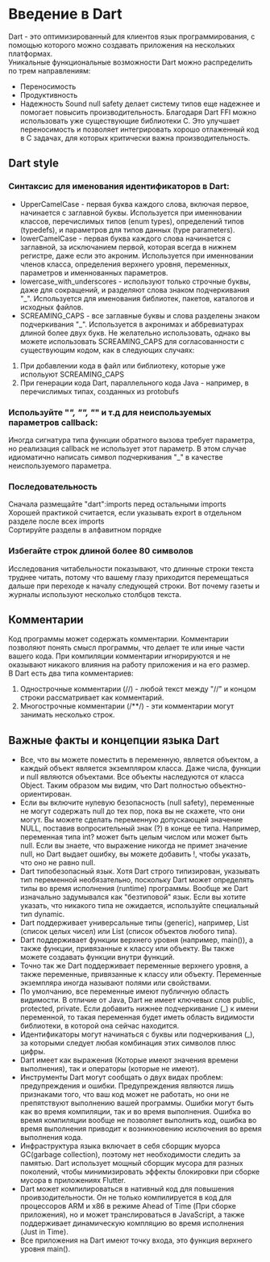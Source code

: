 # Введение в Dart
Dart - это оптимизированный для клиентов язык программирования, с помощью которого можно создавать приложения на нескольких платформах.<br>
Уникальные функциональные возможности Dart можно распределить по трем направлениям:
- Переносимость
- Продуктивность
- Надежность
Sound null safety делает систему типов еще надежнее и помогает повысить производительность. Благодаря Dart FFI можно использовать уже существующие библиотеки С. Это улучшает переносимость и позволяет интегрировать хорошо отлаженный код в С задачах, для которых критически важна производительность.

## Dart style

### Синтаксис для именования идентификаторов в Dart:
- UpperCamelCase - первая буква каждого слова, включая первое, начинается с заглавной буквы. Используется при именновании классов, перечислимых типов (enum types), определений типов (typedefs), и параметров для типов данных (type parameters).
- lowerCamelCase - первая буква каждого слова начинается с заглавной, за исключанием первой, которая всегда в нижнем регистре, даже если это акроним. Используется при именновании членов класса, определения верхнего уровня, переменных, параметров и именнованных параметров.
- lowercase_with_underscores - используют только строчные буквы, даже для сокращений, и разделяют слова знаком подчеркивания "_". Используется для именования библиотек, пакетов, каталогов и исходных файлов.
- SCREAMING_CAPS - все заглавные буквы и слова разделены знаком подчеркивания "_". Используется в акронимах и аббревиатурах длиной более двух букв. Не желательно использовать, однако вы можете использовать SCREAMING_CAPS для согласованности с существующим кодом, как в следующих случаях: 
1. При добавлении кода в файл или библиотеку, которые уже испольуют SCREAMING_CAPS
2. При генерации кода Dart, параллельного кода Java - например, в перечислимых типах, созданных из protobufs

### Используйте "_", "__", "___" и т.д для неиспользуемых параметров callback:
Иногда сигнатура типа функции обратного вызова требует параметра, но реализация callback не использует этот параметр. В этом случае идиоматично написать символ подчеркивания "_" в качестве неиспользуемого параметра.

### Последовательность
Сначала размещайте "dart":imports перед остальными imports<br>
Хорошей практикой считается, если указывать export в отдельном разделе после всех imports<br>
Сортируйте разделы в алфавитном порядке

### Избегайте строк длиной более 80 символов
Исследования читабельности показывают, что длинные строки текста труднее читать, потому что вашему глазу приходится перемещаться дальше при переходе к началу следующей строки. Вот почему газеты и журналы используют несколько столбцов текста.

## Комментарии
Код программы может содержать комментарии. Комментарии позволяют понять смысл программы, что делает те или иные части вашего кода. При компиляции комментарии игнорируются и не оказывают никакого влияния на работу приложения и на его размер.<br>
В Dart есть два типа комментариев:
1. Однострочные комментарии (//) - любой текст между "//" и концом строки рассматривает как комментарий.
2. Многострочные комментарии (/**/) - эти комментарии могут занимать несколько строк.

## Важные факты и концепции языка Dart
- Все, что вы можете поместить в переменную, является объектом, а каждый объект является экземпляром класса. Даже числа, функции и null являются объектами. Все объекты наследуются от класса Object. Таким образом мы видим, что Dart полностью объектно-ориентирован.
- Если вы включите нулевую безопасность (null safety), переменные не могут содержать null до тех пор, пока вы не скажете, что они могут. Вы можете сделать переменную допускающей значение NULL, поставив вопросительный знак (?) в конце ее типа. Например, переменная типа int? может быть целым числом или может быть null. Если вы знаете, что выражение никогда не примет значение null, но Dart выдает ошибку, вы можете добавить !, чтобы указать, что оно не равно null.
- Dart типобезопасный язык. Хотя Dart строго типизирован, указывать тип переменной необязательно, поскольку Dart может определять типы во время исполнения (runtime) программы. Вообще же Dart изначально задумывался как "безтиповой" язык. Если вы хотите указать, что никакого типа не ожидается, используйте специальный тип dynamic.
- Dart поддерживает универсальные типы (generic), например, List<int> (список целых чисел) или List<dynamic> (список объектов любого типа).
- Dart поддерживает функции верхнего уровня (например, main()), а также функции, привязанные к классу или объекту. Вы также можете создавать функции внутри функций.
- Точно так же Dart поддерживает переменные верхнего уровня, а также переменные, привязанные к классу или объекту. Переменные экземпляра иногда называют полями или свойствами.
- По умолчанию, все переменные имеют публичную область видимости. В отличие от Java, Dart не имеет ключевых слов public, protected, private. Если добавить нижнее подчеркивание (_) к имени переменной, то такая переменная будет иметь область видимости библиотеки, в которой она сейчас находится.
- Идентификаторы могут начинаться с буквы или подчеркивания (_), за которыми следует любая комбинация этих символов плюс цифры.
- Dart имеет как выражения (Которые имеют значения времени выполнения), так и операторы (которые не имеют).
- Инструменты Dart могут сообщать о двух видах проблем: предупреждения и ошибки. Предупреждения являются лишь признаками того, что ваш код может не работать, но они не препятствуют выполнению вашей программы. Ошибки могут быть как во время компиляции, так и во время выполнения. Ошибка во время компиляции вообще не позволяет выполнить код, ошибка во время выполнения приводит к возникновению исключения во время выполнения кода.
- Инфраструктура языка включает в себя сборщик муорса GC(garbage collection), поэтому нет необходимости следить за памятью. Dart использует мощный сборщик мусора для разных поколений, чтобы минимизировать эффекты блокировки при сборке мусора в приложениях Flutter.
- Dart может компилироваться в нативный код для повышения проивзодительности. Он не только компилируется в код для процессоров ARM и x86 в режиме Ahead of Time (При сборке приложения), но и может транслироваться в JavaScript, а также поддерживает динамическую компляцию во время исполнения (Just in Time).
- Все приложения на Dart имеют точку входа, это функция верхнего уровня main().